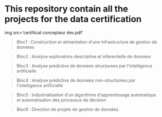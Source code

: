 # This repository contain all the projects for the data certification

img src='certificat concepteur dev.pdf'

> Bloc1 : Construction et alimentation d'une infrastructure de gestion de donnees

> Bloc2 : Analyse exploratoire descriptive et inferentielle de donnees

> Bloc3 : Analyse predictive de donnees structurees par l'intelligence artificielle

> Bloc4 : Analyse prédictive de données non-structurées par l'intelligence artificielle

> Bloc5 : Industrialisation d'un algorithme d'apprentissage automatique et automatisation des processus de décision

> Bloc6 : Direction de projets de gestion de données.
